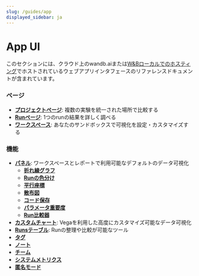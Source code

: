 ```yaml
---
slug: /guides/app
displayed_sidebar: ja
---
```


# App UI

このセクションには、クラウド上のwandb.aiまたは[W&Bローカルでのホスティング](../hosting/intro.md)でホストされているウェブアプリインタフェースのリファレンスドキュメントが含まれています。
### ページ

* [**プロジェクトページ**](pages/project-page.md): 複数の実験を統一された場所で比較する
* [**Runページ**](pages/run-page.md): 1つのrunの結果を詳しく調べる
* [**ワークスペース**](pages/workspaces.md): あなたのサンドボックスで可視化を設定・カスタマイズする
### 機能

* [**パネル**](features/panels/intro.md): ワークスペースとレポートで利用可能なデフォルトのデータ可視化
  * [**折れ線グラフ**](features/panels/line-plot/intro.md)
  * [**Runの色分け**](features/panels/run-colors.md)
  * [**平行座標**](features/panels/parallel-coordinates.md)
  * [**散布図**](features/panels/scatter-plot.md)
  * [**コード保存**](features/panels/code.md)
  * [**パラメータ重要度**](features/panels/parameter-importance.md)
  * [**Run比較器**](features/panels/run-comparer.md)
* [**カスタムチャート**](features/custom-charts/intro.md): Vegaを利用した高度にカスタマイズ可能なデータ可視化
* [**Runsテーブル**](features/runs-table.md): Runの整理や比較が可能なツール
* [**タグ**](features/tags.md)
* [**ノート**](features/notes.md)
* [**チーム**](features/teams.md)
* [**システムメトリクス**](features/system-metrics.md)
* [**匿名モード**](features/anon.md)